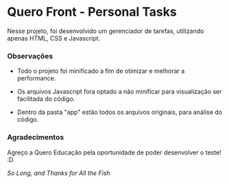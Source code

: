# Quero Front - Personal Tasks

Nesse projeto, foi desenvolvido um gerenciador de tarefas, utilizando apenas HTML, CSS e Javascript.

### Observações

 - Todo o projeto foi minificado a fim de otimizar e melhorar a performance.

 - Os arquivos Javascript fora optado a não minificar para visualização ser facilitada do código.

 - Dentro da pasta "app" estão todos os arquivos originais, para análise do código.

### Agradecimentos 

Agreço a Quero Educação pela oportunidade de poder desenvolver o teste! :D

_So Long, and Thanks for All the Fish_



